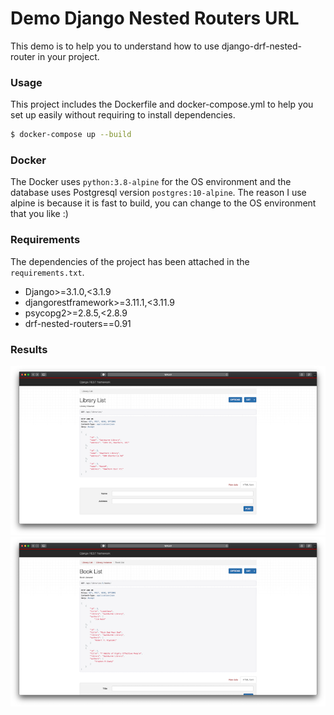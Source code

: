 # Demo Django Nested Routers URL
This demo is to help you to understand how to use django-drf-nested-router in your project.

### Usage
This project includes the Dockerfile and docker-compose.yml to help you set up easily without requiring to install dependencies.

```sh
$ docker-compose up --build
```
### Docker
The Docker uses `python:3.8-alpine` for the OS environment and the database uses Postgresql version `postgres:10-alpine`. The reason I use alpine is because it is fast to build, you can change to the OS environment that you like :)

### Requirements
The dependencies of the project has been attached in the `requirements.txt`. 
* Django>=3.1.0,<3.1.9
* djangorestframework>=3.11.1,<3.11.9
* psycopg2>=2.8.5,<2.8.9
* drf-nested-routers==0.91

### Results
![Library API](images/library_api.png)
![Book API](images/book_api.png)